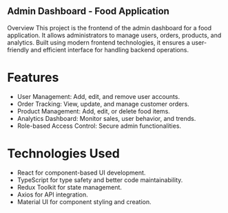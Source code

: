 ## Admin Dashboard - Food Application
Overview
This project is the frontend of the admin dashboard for a food application. It allows administrators to manage users, orders, products, and analytics. Built using modern frontend technologies, it ensures a user-friendly and efficient interface for handling backend operations.

# Features
- User Management: Add, edit, and remove user accounts.
- Order Tracking: View, update, and manage customer orders.
- Product Management: Add, edit, or delete food items.
- Analytics Dashboard: Monitor sales, user behavior, and trends.
- Role-based Access Control: Secure admin functionalities.

# Technologies Used
- React for component-based UI development.
- TypeScript for type safety and better code maintainability.
- Redux Toolkit for state management.
- Axios for API integration.
- Material UI for component styling and creation.
